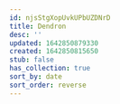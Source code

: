 ```yaml
---
id: njsStgXopUvkUPbUZDNrD
title: Dendron
desc: ''
updated: 1642850879330
created: 1642850815650
stub: false
has_collection: true
sort_by: date
sort_order: reverse
---
```


